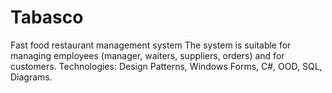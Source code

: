 # Tabasco
Fast food restaurant management system
The system is suitable for managing employees (manager, waiters, suppliers, orders) and for customers.
Technologies: Design Patterns, Windows Forms, C#, OOD, SQL, Diagrams.
